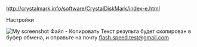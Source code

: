 http://crystalmark.info/software/CrystalDiskMark/index-e.html

Настройки

![My screenshot](myscreenshot.png)
Файл - Копировать
Текст результа будет скопирован в буфер обмена, и оправьте на почту flash.speed.test@gmail.com
